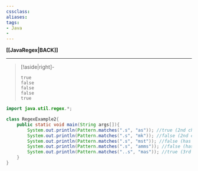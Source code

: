 ```yaml
---
cssclass:
aliases:
tags:
- Java
- 
---
```

**[[JavaRegex|BACK]]**

---
>[!aside|right]-
> ```
> true  
> false  
> false  
> false  
> true
> ```

```java
import java.util.regex.*;

class RegexExample2{
	public static void main(String args[]){
		System.out.println(Pattern.matches(".s", "as")); //true (2nd char is s)
		System.out.println(Pattern.matches(".s", "mk")); //false (2nd char is not s)
		System.out.println(Pattern.matches(".s", "mst")); //false (has more than 2 char)
		System.out.println(Pattern.matches(".s", "amms")); //false (has more than 2 char)
		System.out.println(Pattern.matches("..s", "mas")); //true (3rd char is s)
	}
}
```